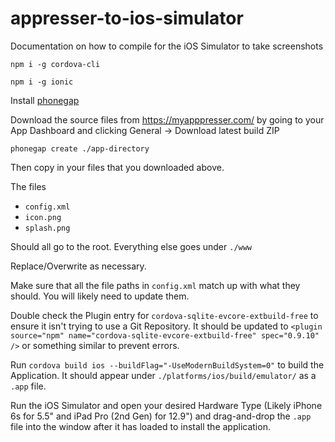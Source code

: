 # appresser-to-ios-simulator
Documentation on how to compile for the iOS Simulator to take screenshots

`npm i -g cordova-cli`

`npm i -g ionic`

Install [phonegap](http://docs.phonegap.com/getting-started/1-install-phonegap/desktop/)

Download the source files from https://myapppresser.com/ by going to your App Dashboard and clicking General -> Download latest build ZIP

`phonegap create ./app-directory`

Then copy in your files that you downloaded above.

The files

- `config.xml`
- `icon.png`
- `splash.png`

Should all go to the root. Everything else goes under `./www`

Replace/Overwrite as necessary.

Make sure that all the file paths in `config.xml` match up with what they should. You will likely need to update them.

Double check the Plugin entry for `cordova-sqlite-evcore-extbuild-free` to ensure it isn't trying to use a Git Repository. It should be updated to `<plugin source="npm" name="cordova-sqlite-evcore-extbuild-free" spec="0.9.10" />` or something similar to prevent errors.

Run `cordova build ios --buildFlag="-UseModernBuildSystem=0"` to build the Application. It should appear under `./platforms/ios/build/emulator/` as a `.app` file.

Run the iOS Simulator and open your desired Hardware Type (Likely iPhone 6s for 5.5" and iPad Pro (2nd Gen) for 12.9") and drag-and-drop the `.app` file into the window after it has loaded to install the application.
